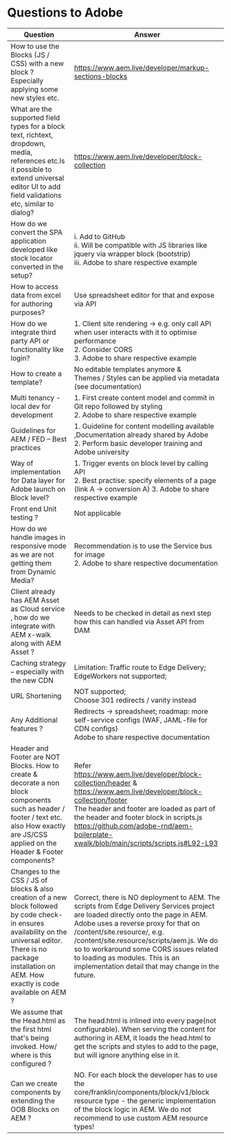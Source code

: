 # Questions to Adobe 

| Question                                                                                                                                                                                                                 | Answer                                                                                                                                                                                                                                                                                                                                                                                                            |
|--------------------------------------------------------------------------------------------------------------------------------------------------------------------------------------------------------------------------|-------------------------------------------------------------------------------------------------------------------------------------------------------------------------------------------------------------------------------------------------------------------------------------------------------------------------------------------------------------------------------------------------------------------|
| How to use the Blocks (JS / CSS) with a new block ? Especially applying some new styles etc.                                                                                                                             | https://www.aem.live/developer/markup-sections-blocks                                                                                                                                                                                                                                                                                                                                                             |
| What are the supported field types for a block text, richtext, dropdown, media, references etc.Is it possible to extend universal editor UI to add field validations etc, similar to dialog?                             | https://www.aem.live/developer/block-collection                                                                                                                                                                                                                                                                                                                                                                   |
| How do we convert the SPA application developed like stock locator converted in the setup?                                                                                                                               | i. Add to GitHub<br/> ii. Will be compatible with JS libraries like jquery via wrapper block (bootstrip) <br/>iii. Adobe to share respective example                                                                                                                                                                                                                                                              |
| How to access data from excel for authoring purposes?                                                                                                                                                                    | Use spreadsheet editor for that and expose via API                                                                                                                                                                                                                                                                                                                                                                |
| How do we integrate third party API or functionality like login?                                                                                                                                                         | 1. Client site rendering -> e.g. only call API when user interacts with it to optimise performance  <br/> 2. Consider CORS <br/> 3. Adobe to share respective example                                                                                                                                                                                                                                             |
| How to create a template?                                                                                                                                                                                                | No editable templates anymore & </br> Themes / Styles can be applied via metadata (see documentation)                                                                                                                                                                                                                                                                                                             | 
| Multi tenancy - local dev for development                                                                                                                                                                                | 1. First create content model and commit in Git repo followed by styling <br/> 2. Adobe to share respective example                                                                                                                                                                                                                                                                                               |
| Guidelines for AEM / FED – Best practices                                                                                                                                                                                | 1. Guideline for content modelling available ,Documentation already shared by Adobe <br/> 2.  Perform basic developer training and Adobe university                                                                                                                                                                                                                                                               |
| Way of implementation for Data layer for Adobe launch on Block level?                                                                                                                                                    | 1. Trigger events on block level by calling API <br/> 2. Best practise: specify elements of a page (link A -> conversion A) 3. Adobe to share respective example                                                                                                                                                                                                                                                  |
| Front end Unit testing ?                                                                                                                                                                                                 | Not applicable                                                                                                                                                                                                                                                                                                                                                                                                    |
| How do we handle images in responsive mode as we are not getting them from Dynamic Media?                                                                                                                                | Recommendation is to use the Service bus for image <br/> 2. Adobe to share respective documentation                                                                                                                                                                                                                                                                                                               |
| Client already has AEM Asset as Cloud service , how do we integrate with AEM x-walk along with AEM Asset ?                                                                                                               | Needs to be checked in detail as next step how this can handled via Asset API from DAM                                                                                                                                                                                                                                                                                                                            |
| Caching strategy – especially with the new CDN                                                                                                                                                                           | Limitation: Traffic route to Edge Delivery; <br/> EdgeWorkers not supported;                                                                                                                                                                                                                                                                                                                                      |
| URL Shortening                                                                                                                                                                                                           | NOT supported; <br/> Choose 301 redirects / vanity instead                                                                                                                                                                                                                                                                                                                                                        |
| Any Additional features ?                                                                                                                                                                                                | Redirects -> spreadsheet; roadmap: more self-service configs (WAF, JAML-file for CDN configs) <br/> Adobe to share respective documentation                                                                                                                                                                                                                                                                       |
| Header and Footer are NOT Blocks. How to create & decorate a non block components such as header / footer / text etc. also How exactly are JS/CSS applied on the Header & Footer components?                             | Refer <br/> https://www.aem.live/developer/block-collection/header & <br/> https://www.aem.live/developer/block-collection/footer <br/> The header and footer are loaded as part of the header and footer block in scripts.js https://github.com/adobe-rnd/aem-boilerplate-xwalk/blob/main/scripts/scripts.js#L92-L93                                                                                             |
| Changes to the CSS / JS of blocks & also creation of a new block followed by code check-in ensures availability on the universal editor. There is no package installation on AEM. How exactly is code available on AEM ? | Correct, there is NO deployment to AEM. The scripts from Edge Delivery Services project are loaded directly onto the page in AEM. Adobe uses a reverse proxy for that on /content/site.resource/<path-to-resource-on-project>, e.g. /content/site.resource/scripts/aem.js. We do so to workaround some CORS issues related to loading as modules. This is an implementation detail that may change in the future. |
| We assume that the Head.html as the first html that's being invoked. How/ where is this configured ?                                                                                                                     | The head.html is inlined into every page(not configurable). When serving the content for authoring in AEM, it loads the head.html to get the scripts and styles to add to the page, but will ignore anything else in it.                                                                                                                                                                                          |
| Can we create components by extending the OOB Blocks on AEM ?                                                                                                                                                            | NO. For each block the developer has to use the core/franklin/components/block/v1/block resource type - the generic implementation of the block logic in AEM. We do not recommend to use custom AEM resource types!                                                                                                                                                                                               |

